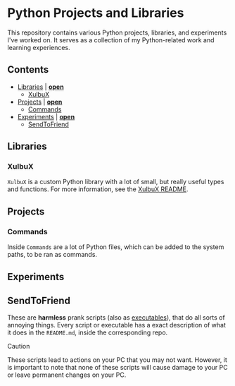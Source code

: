 # Python Projects and Libraries
This repository contains various Python projects, libraries, and experiments I've worked on. It serves as a collection of my Python-related work and learning experiences.

## Contents
* [Libraries](#libraries) | **[open](./Libraries)**
  * [XulbuX](#xulbux)
* [Projects](#projects) | **[open](./Projects)**
  * [Commands](#commands)
* [Experiments](#experiments) | **[open](./Experiments)**
  * [SendToFriend](#sendtofriend)

## Libraries

### XulbuX
`XulbuX` is a custom Python library with a lot of small, but really useful types and functions.
For more information, see the [XulbuX README](./Libraries/XulbuX/README.md).

## Projects

### Commands
Inside `Commands` are a lot of Python files, which can be added to the system paths, to be ran as commands.


## Experiments

## SendToFriend
These are **harmless** prank scripts (also as [executables](./Experiments/SendToFriend/executables)), that do all sorts of annoying things.
Every script or executable has a exact description of what it does in the `README.md`, inside the corresponding repo.
> [!CAUTION]
> These scripts lead to actions on your PC that you may not want.
> However, it is important to note that none of these scripts will cause damage to your PC or leave permanent changes on your PC.
